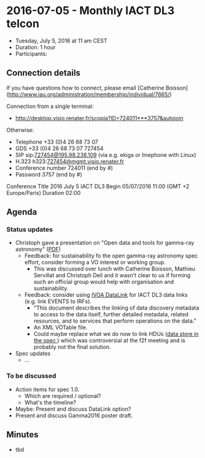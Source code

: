 # 2016-07-05 - Monthly IACT DL3 telcon

* Tuesday, July 5, 2016 at 11 am CEST
* Duration: 1 hour
* Participants: 

## Connection details

If you have questions how to connect, please email [Catherine Boisson]
(http://www.iau.org/administration/membership/individual/7665/)

Connection from a single terminal:
* http://desktop.visio.renater.fr/scopia?ID=724011***3757&autojoin

Otherwise:

* Telephone +33 (0)4 26 68 73 07
* GDS     	+33 (0)4 26 68 73 07 727454
* SIP     	sip:727454@195.98.238.109 (via e.g. ekiga or linephone with Linux)
* H.323     h323:727454@mgmt.visio.renater.fr
* Conference number    724011 (end by #)
* Password             3757   (end by #)


Conference
Title 	2016 July 5 IACT DL3
Begin 	05/07/2016 11:00 (GMT +2 Europe/Paris)
Duration 	02:00

## Agenda

### Status updates

* Christoph gave a presentation on "Open data and tools for gamma-ray astronomy"
  ([PDF](http://www.g-vo.org/edp-forum-2016/slides/deil-opengamma.pdf))
  * Feedback: for sustainability fo the open gamma-ray astronomy spec effort,
    consider forming a VO interest or working group.
    * This was discussed over lunch with Catherine Boisson, Mathieu Servillat and
      Christoph Deil and it wasn't clear to us if forming such an official group
      would help with organisation and sustainability.
  * Feedback: consider using [IVOA DataLink](http://www.ivoa.net/documents/DataLink/)
    for IACT DL3 data links (e.g. link EVENTS to IRFs).
    * "This document describes the linking of data discovery metadata to access
       to the data itself, further detailed metadata, related resources,
       and to services that perform operations on the data."
    * An XML VOTable file.
    * Could maybe replace what we do now to link HDUs
      ([data store in the spec ](http://gamma-astro-data-formats.readthedocs.io/en/latest/data_storage/))
      which was controversial at the f2f meeting and is probably not the final solution.
* Spec updates
  * ...

### To be discussed

* Action items for spec 1.0.
  * Which are required / optional?
  * What's the timeline?
* Maybe: Present and discuss DataLink option?
* Present and discuss Gamma2016 poster draft.

## Minutes

* tbd
